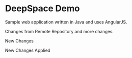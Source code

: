 # DeepSpace Demo

Sample web application written in Java and uses AngularJS.

Changes from Remote Repository and more changes

New Changes

New Changes Applied
